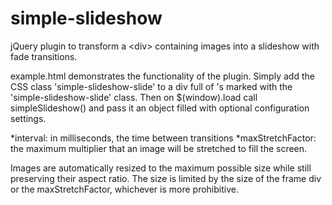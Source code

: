 simple-slideshow
================

jQuery plugin to transform a &lt;div> containing images into a slideshow with fade transitions.

example.html demonstrates the functionality of the plugin. Simply add the CSS class 'simple-slideshow-slide' to a div full of <img>'s marked with the 'simple-slideshow-slide' class. Then on $(window).load call simpleSlideshow() and pass it an object filled with optional configuration settings.

*interval: in milliseconds, the time between transitions
*maxStretchFactor: the maximum multiplier that an image will be stretched to fill the screen.

Images are automatically resized to the maximum possible size while still preserving their aspect ratio. The size is limited by the size of the frame div or the maxStretchFactor, whichever is more prohibitive. 

